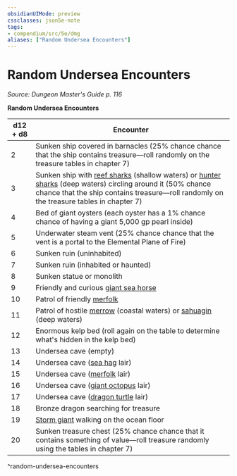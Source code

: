 ```yaml
---
obsidianUIMode: preview
cssclasses: json5e-note
tags:
- compendium/src/5e/dmg
aliases: ["Random Undersea Encounters"]
---
```

# Random Undersea Encounters
*Source: Dungeon Master's Guide p. 116* 

**Random Undersea Encounters**

| d12 + d8 | Encounter |
|----------|-----------|
| 2 | Sunken ship covered in barnacles (25% chance chance that the ship contains treasure—roll randomly on the treasure tables in chapter 7) |
| 3 | Sunken ship with [reef sharks](reef-shark.md) (shallow waters) or [hunter sharks](hunter-shark.md) (deep waters) circling around it (50% chance chance that the ship contains treasure—roll randomly on the treasure tables in chapter 7) |
| 4 | Bed of giant oysters (each oyster has a 1% chance chance of having a giant 5,000 gp pearl inside) |
| 5 | Underwater steam vent (25% chance chance that the vent is a portal to the Elemental Plane of Fire) |
| 6 | Sunken ruin (uninhabited) |
| 7 | Sunken ruin (inhabited or haunted) |
| 8 | Sunken statue or monolith |
| 9 | Friendly and curious [giant sea horse](giant-sea-horse.md) |
| 10 | Patrol of friendly [merfolk](merfolk.md) |
| 11 | Patrol of hostile [merrow](merrow.md) (coastal waters) or [sahuagin](sahuagin.md) (deep waters) |
| 12 | Enormous kelp bed (roll again on the table to determine what's hidden in the kelp bed) |
| 13 | Undersea cave (empty) |
| 14 | Undersea cave ([sea hag](2.%20Mechanics/compendium/bestiary/fey/sea-hag.md) lair) |
| 15 | Undersea cave ([merfolk](merfolk.md) lair) |
| 16 | Undersea cave ([giant octopus](giant-octopus.md) lair) |
| 17 | Undersea cave ([dragon turtle](dragon-turtle.md) lair) |
| 18 | Bronze dragon searching for treasure |
| 19 | [Storm giant](storm-giant.md) walking on the ocean floor |
| 20 | Sunken treasure chest (25% chance chance that it contains something of value—roll treasure randomly using the tables in chapter 7) |
^random-undersea-encounters